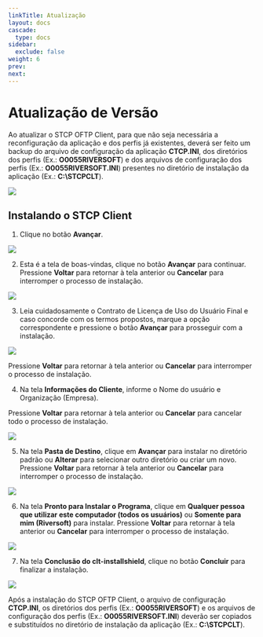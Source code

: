 ```yaml
---
linkTitle: Atualização
layout: docs
cascade:
  type: docs
sidebar:
  exclude: false
weight: 6
prev:
next:
---
```

# Atualização de Versão

Ao atualizar o STCP OFTP Client, para que não seja necessária a reconfiguração da aplicação e dos perfis já existentes, deverá ser feito um backup do arquivo de configuração da aplicação **CTCP.INI**, dos diretórios dos perfis (Ex.: **O0055RIVERSOFT**) e dos arquivos de configuração dos perfis (Ex.: **O0055RIVERSOFT.INI**) presentes no diretório de instalação da aplicação (Ex.: **C:\STCPCLT**).

![](backup.png)

## Instalando o STCP Client

1. Clique no botão **Avançar**.

![](upd-02.png)

2. Esta é a tela de boas-vindas, clique no botão **Avançar** para continuar.
   Pressione **Voltar** para retornar à tela anterior ou **Cancelar** para interromper o processo de instalação.

![](upd-01.png)

3. Leia cuidadosamente o Contrato de Licença de Uso do Usuário Final e caso concorde com os termos propostos, marque a opção correspondente e pressione o botão **Avançar** para prosseguir com a instalação.

![](upd-03.png)

Pressione **Voltar** para retornar à tela anterior ou **Cancelar** para interromper o processo de instalação.


4. Na tela **Informações do Cliente**, informe o Nome do usuário e Organização (Empresa).

Pressione **Voltar** para retornar à tela anterior ou **Cancelar** para cancelar todo o processo de instalação.

![](upd-04.png)

5. Na tela **Pasta de Destino**, clique em **Avançar** para instalar no diretório padrão ou **Alterar** para selecionar outro diretório ou criar um novo.
Pressione **Voltar** para retornar à tela anterior ou **Cancelar** para interromper o processo de instalação.

![](upd-05.png)

6. Na tela **Pronto para Instalar o Programa**, clique em **Qualquer pessoa que utilizar este computador (todos os usuários)** ou **Somente para mim (Riversoft)** para instalar.
   Pressione **Voltar** para retornar à tela anterior ou **Cancelar** para interromper o processo de instalação.

![](upd-06.png)

7. Na tela **Conclusão do clt-installshield**, clique no botão **Concluir** para finalizar a instalação.

![](upd-07.png)

Após a instalação do STCP OFTP Client, o arquivo de configuração **CTCP.INI**, os diretórios dos perfis (Ex.: **O0055RIVERSOFT**) e os arquivos de configuração dos perfis (Ex.: **O0055RIVERSOFT.INI**) deverão ser copiados e substituídos no diretório de instalação da aplicação (Ex.: **C:\STCPCLT**).
